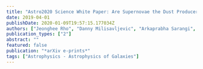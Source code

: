 ```yaml
---
title: "Astro2020 Science White Paper: Are Supernovae the Dust Producer in the Early Universe?"
date: 2019-04-01
publishDate: 2020-01-09T19:57:15.177034Z
authors: ["Jeonghee Rho", "Danny Milisavljevic", "Arkaprabha Sarangi", "Raffaella Margutti", "Ryan Chornock", "Armin Rest", "Melissa Graham", "J. Craig Wheeler", "Darren DePoy", "Lifan Wang", "Jennifer Marshall", "Grant Williams", "Rachel Street", "Warren Skidmore", "Yan Haojing", "Joshua Bloom", "Sumner Starrfield", "Chien-Hsiu Lee", "Philip S. Cowperthwaite", "Guy S. Stringfellow", "Deanne Coppejans", "Giacomo Terreran", "Niharika Sravan", "Thomas R. Geballe", "Aneurin Evans", "Howie Marion"]
publication_types: ["2"]
abstract: ""
featured: false
publication: "*arXiv e-prints*"
tags: ["Astrophysics - Astrophysics of Galaxies"]
---
```


